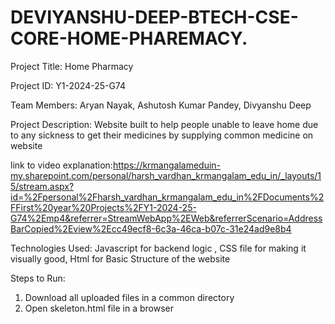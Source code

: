 # DEVIYANSHU-DEEP-BTECH-CSE-CORE-HOME-PHAREMACY.

Project Title: Home Pharmacy 

Project ID: Y1-2024-25-G74

Team Members: Aryan Nayak, Ashutosh Kumar Pandey, Divyanshu Deep

Project Description: Website built to help people unable to leave home due to any sickness to get their medicines by supplying common medicine on website

link to video explanation:https://krmangalameduin-my.sharepoint.com/personal/harsh_vardhan_krmangalam_edu_in/_layouts/15/stream.aspx?id=%2Fpersonal%2Fharsh_vardhan_krmangalam_edu_in%2FDocuments%2FFirst%20year%20Projects%2FY1-2024-25-G74%2Emp4&referrer=StreamWebApp%2EWeb&referrerScenario=AddressBarCopied%2Eview%2Ecc49ecf8-6c3a-46ca-b07c-31e24ad9e8b4

Technologies Used: Javascript for backend logic , CSS file for making it visually good, Html for Basic Structure of the website

Steps to Run:
1) Download all uploaded files in a common directory
2) Open skeleton.html file in a browser
